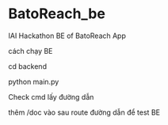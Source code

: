 # BatoReach_be
 IAI Hackathon BE of BatoReach App

cách chạy BE

cd backend

python main.py

Check cmd lấy đường dẫn

thêm /doc vào sau route đường dẫn để test BE
